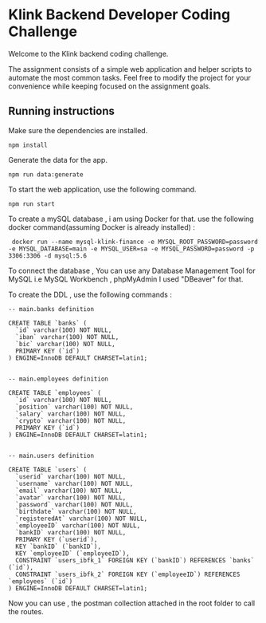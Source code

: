 # Klink Backend Developer Coding Challenge

Welcome to the Klink backend coding challenge.

The assignment consists of a simple web application and helper scripts to automate the most common tasks. Feel free to modify the project for your convenience while keeping focused on the assignment goals.

## Running instructions

Make sure the dependencies are installed.

```
npm install
```

Generate the data for the app.

```
npm run data:generate
```

To start the web application, use the following command.

```
npm run start
```
To create a mySQL database , i am using Docker for that. 
use the following docker command(assuming Docker is already installed) : 

```
 docker run --name mysql-klink-finance -e MYSQL_ROOT_PASSWORD=password -e MYSQL_DATABASE=main -e MYSQL_USER=sa -e MYSQL_PASSWORD=password -p 3306:3306 -d mysql:5.6
```

To connect the database , You can use any Database Management Tool for MySQL i.e MySQL Workbench , phpMyAdmin
I used "DBeaver" for that.

To create the DDL , use the following commands :

```
-- main.banks definition

CREATE TABLE `banks` (
  `id` varchar(100) NOT NULL,
  `iban` varchar(100) NOT NULL,
  `bic` varchar(100) NOT NULL,
  PRIMARY KEY (`id`)
) ENGINE=InnoDB DEFAULT CHARSET=latin1;


-- main.employees definition

CREATE TABLE `employees` (
  `id` varchar(100) NOT NULL,
  `position` varchar(100) NOT NULL,
  `salary` varchar(100) NOT NULL,
  `crypto` varchar(100) NOT NULL,
  PRIMARY KEY (`id`)
) ENGINE=InnoDB DEFAULT CHARSET=latin1;


-- main.users definition

CREATE TABLE `users` (
  `userid` varchar(100) NOT NULL,
  `username` varchar(100) NOT NULL,
  `email` varchar(100) NOT NULL,
  `avatar` varchar(100) NOT NULL,
  `password` varchar(100) NOT NULL,
  `birthdate` varchar(100) NOT NULL,
  `registeredAt` varchar(100) NOT NULL,
  `employeeID` varchar(100) NOT NULL,
  `bankID` varchar(100) NOT NULL,
  PRIMARY KEY (`userid`),
  KEY `bankID` (`bankID`),
  KEY `employeeID` (`employeeID`),
  CONSTRAINT `users_ibfk_1` FOREIGN KEY (`bankID`) REFERENCES `banks` (`id`),
  CONSTRAINT `users_ibfk_2` FOREIGN KEY (`employeeID`) REFERENCES `employees` (`id`)
) ENGINE=InnoDB DEFAULT CHARSET=latin1;
```

Now you can use , the postman collection attached in the root folder to call the routes.
